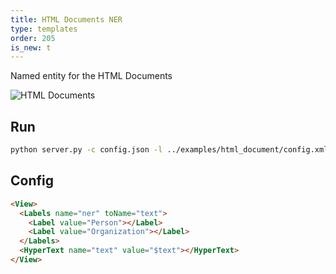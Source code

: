 ```yaml
---
title: HTML Documents NER
type: templates
order: 205
is_new: t
---
```


Named entity for the HTML Documents

<img src="/images/screens/html_document.png" class="img-template-example" title="HTML Documents" />

## Run

```bash
python server.py -c config.json -l ../examples/html_document/config.xml -i ../examples/html_document/tasks.json -o output_html_ner
```

## Config 

```html
<View>
  <Labels name="ner" toName="text">
    <Label value="Person"></Label>
    <Label value="Organization"></Label>
  </Labels>
  <HyperText name="text" value="$text"></HyperText>
</View>
```
